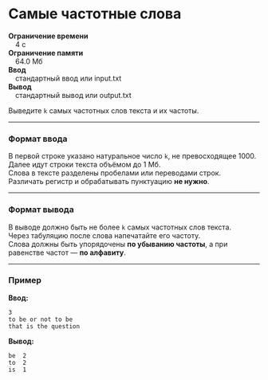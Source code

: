 # Самые частотные слова

**Ограничение времени**  
 4 с  
**Ограничение памяти**  
 64.0 Мб  
**Ввод**  
 стандартный ввод или input.txt  
**Вывод**  
 стандартный вывод или output.txt  

Выведите `k` самых частотных слов текста и их частоты.

---

### Формат ввода

В первой строке указано натуральное число `k`, не превосходящее 1000.  
Далее идут строки текста объёмом до 1 Мб.  
Слова в тексте разделены пробелами или переводами строк.  
Различать регистр и обрабатывать пунктуацию **не нужно**.

---

### Формат вывода

В выводе должно быть не более `k` самых частотных слов текста.  
Через табуляцию после слова напечатайте его частоту.  
Слова должны быть упорядочены **по убыванию частоты**, а при равенстве частот — **по алфавиту**.

---

### Пример

**Ввод:**
```text
3
to be or not to be
that is the question
```

**Вывод:**
```text
be	2
to	2
is	1
```
